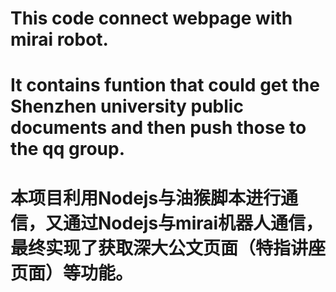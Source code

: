 # This code connect webpage with mirai robot.
# It contains funtion that could get the Shenzhen university public documents and then push those to the qq group.
# 本项目利用Nodejs与油猴脚本进行通信，又通过Nodejs与mirai机器人通信，最终实现了获取深大公文页面（特指讲座页面）等功能。
